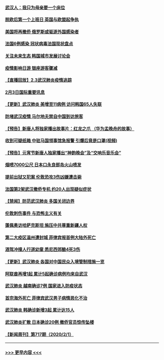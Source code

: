 #### [武汉人：我只为母亲要一个床位](../pages/prog202/a102768250.md?t=02040155) 
#### [脱欧后第一个上班日 英国与欧盟起争执](../pages/prog202/a102768252.md?t=02040155) 
#### [美国将再撤侨 俄罗斯或驱逐外国感染者](../pages/prog202/a102768247.md?t=02040155) 
#### [法国6例感染 冠状病毒法国现状盘点](../pages/prog202/a102768157.md?t=02040155) 
#### [关注未来生态 韩国城市发展讨论会](../pages/prog202/a102768153.md?t=02040155) 
#### [疫情影响日游 银座游客骤减](../pages/prog202/a102768160.md?t=02040155) 
#### [【直播回放】2.3武汉肺炎疫情追踪](../pages/prog202/a102768128.md?t=02040155) 
#### [2月3日国际重要讯息](../pages/prog202/a102767896.md?t=02040155) 
#### [【更新】武汉肺炎 美增至11病例 访问韩国65人失联](../pages/prog202/a102758911.md?t=02040155) 
#### [防堵武汉疫情 马尔地夫禁自中国到访旅客](../pages/prog202/a102767847.md?t=02040155) 
#### [【预告】新唐人将独家播出故事片：红龙之爪 （华为孟晚舟的故事）](../pages/prog202/a102767728.md?t=02040155) 
#### [收到可疑纸箱 中驻马国领事馆急报警 引爆后竟是口罩(视频)](../pages/prog202/a102767695.md?t=02040155) 
#### [【预告】元宵节新唐人独家播出“神韵晚会”及“交响乐音乐会”](../pages/prog202/a102767674.md?t=02040155) 
#### [烟喷7000公尺 日本口永良部岛火山喷发](../pages/prog202/a102767687.md?t=02040155) 
#### [提前出狱又犯案 伦敦恐攻3伤凶嫌遭击毙](../pages/prog202/a102767635.md?t=02040155) 
#### [法国第2架武汉撤侨专机 约20人出现疑似症状](../pages/prog202/a102767617.md?t=02040155) 
#### [【禁闻】防范武汉肺炎  多国关闭边界](../pages/prog202/a102767542.md?t=02040155) 
#### [伦敦刺伤事件 与恐怖主义有关](../pages/prog202/a102767509.md?t=02040155) 
#### [蓬佩奥访哈萨克斯坦 施压中共尊重新疆人权](../pages/prog202/a102767395.md?t=02040155) 
#### [第二大疫区温州遭封城 菲律宾报首例大陆外死亡](../pages/prog202/a102767388.md?t=02040155) 
#### [酒驾冲撞人行道幼童 悉尼西郊酿4死3伤](../pages/prog202/a102767238.md?t=02040155) 
#### [【更新】武汉肺炎 各国对中国民众入境管制措施一览](../pages/prog202/a102767170.md?t=02040155) 
#### [阿联酋再增1起 累计5起确诊病例均来自武汉](../pages/prog202/a102767207.md?t=02040155) 
#### [武汉肺炎 越南确诊7例 国家进入防疫状态](../pages/prog202/a102767186.md?t=02040155) 
#### [首宗海外死亡 菲律宾武汉男子病情恶化不治](../pages/prog202/a102767150.md?t=02040155) 
#### [武汉肺炎 韩确诊新增3起 累计达15人](../pages/prog202/a102767132.md?t=02040155) 
#### [武汉肺炎扩散 日本确诊20例 撤侨官员惊传坠楼](../pages/prog202/a102767109.md?t=02040155) 
#### [【新闻周刊】第717期（2020/2/1）](../pages/prog202/a102767114.md?t=02040155) 

----
#### [ >>> 更早内容 <<< ](../indexes/prog202-earlier.md)
